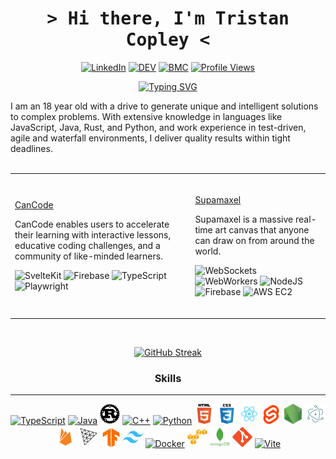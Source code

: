 <div align="center">

  # <samp>&gt; Hi there, I'm <b> Tristan Copley </b> &lt; </samp>
  
[![LinkedIn](https://img.shields.io/badge/LinkedIn-%230077B5.svg?&style=flat-square&logo=linkedin&logoColor=white)](https://www.linkedin.com/in/tristan-copley-0123b9256/)
[![DEV](https://img.shields.io/badge/Dev.to-%23000000.svg?&style=flat-square&logo=dev.to&logoColor=white)](https://dev.to/tristancopley) 
[![BMC](https://img.shields.io/badge/BuyMeACoffee-%23FFDD00.svg?&style=flat-square&logo=buy-me-a-coffee&logoColor=black)](https://www.buymeacoffee.com/tristancopley)
[![Profile Views](https://komarev.com/ghpvc/?username=TristanCopley&style=flat-square)](https://github.com/TristanCopley)

[![Typing SVG](https://readme-typing-svg.herokuapp.com?font=Arvo&duration=3000&pause=2000&color=DFDFDF&background=FFFFFF00&center=true&vCenter=true&width=435&lines=Software+Engineer;Full-stack+Developer;Videogame+Programmer)](https://git.io/typing-svg)
</div>
<div>
I am an 18 year old with a drive to generate unique and intelligent solutions to complex problems. With extensive knowledge in languages like JavaScript, Java, Rust, and Python, and work experience in test-driven, agile and waterfall environments, I deliver quality results within tight deadlines.
</div>
<br>
  </div>
<table align="center">
<tr>
<td>
  
  <br>
  
  [CanCode](https://cancode-demo.vercel.app/)
  
  CanCode enables users to accelerate their learning with interactive lessons, educative coding challenges, and a community of like-minded learners.
  
  ![SvelteKit](https://img.shields.io/badge/-SvelteKit-blueviolet) ![Firebase](https://img.shields.io/badge/-Firebase-orange) ![TypeScript](https://img.shields.io/badge/-TypeScript-brightgreen) ![Playwright](https://img.shields.io/badge/-Playwright-yellow)
 
   <br>
  
</td>
<td>
  
  <br>
  
  [Supamaxel](http://13.56.13.208/)
  
  Supamaxel is a massive real-time art canvas that anyone can draw on from around the world.
  
  ![WebSockets](https://img.shields.io/badge/-WebSockets-red) ![WebWorkers](https://img.shields.io/badge/-WebWorkers-blue) ![NodeJS](https://img.shields.io/badge/-NodeJS-brightgreen) ![Firebase](https://img.shields.io/badge/-Firebase-orange) ![AWS EC2](https://img.shields.io/badge/-AWS%20EC2-yellow)
 
   <br>
  
  </td>
</tr>
</table>
  
</br>
<div align="center">
  
[![GitHub Streak](http://github-readme-streak-stats.herokuapp.com?user=TristanCopley&hide_border=true&background=FFFFFF00&currStreakNum=FF924F&sideNums=B3B3B3&sideLabels=8F8F8F)](https://git.io/streak-stats)
  
</div>
<div align="center">
  
### Skills

<hr>

<a href='https://www.typescriptlang.org/'><img     alt="TypeScript" width="32px" src="https://user-images.githubusercontent.com/44332326/127034527-735e1477-2277-448b-b334-1fff2c35d694.png" /></a>
<a href='https://www.oracle.com/java/'><img        alt="Java"       width="34px" src="https://user-images.githubusercontent.com/44332326/127751758-e0718df9-046f-4adc-b77f-87907a99d8f8.png" /></a>
<a href='https://www.rust-lang.org/'><img          alt="Rust"        width="32px" src="https://raw.githubusercontent.com/devicons/devicon/master/icons/rust/rust-plain.svg" /></a>
<a href='https://en.cppreference.com/w/'><img      alt="C++"        width="28px" src="https://user-images.githubusercontent.com/44332326/126880643-e4ac2a1d-f026-40ad-a56c-69196c676284.png" /></a>
<a href='https://www.python.org/'><img             alt="Python"     width="30px" src="https://user-images.githubusercontent.com/44332326/127032054-578b242c-0208-4820-b865-07ed5f57b108.png" /></a>
<a href='https://en.wikipedia.org/wiki/HTML5'><img alt="HTML5"      width="32px" src="https://raw.githubusercontent.com/github/explore/80688e429a7d4ef2fca1e82350fe8e3517d3494d/topics/html/html.png" /></a>
<a href='https://www.tutorialrepublic.com/css-tutorial/'><img alt="CSS3"       width="32px" src="https://raw.githubusercontent.com/github/explore/80688e429a7d4ef2fca1e82350fe8e3517d3494d/topics/css/css.png" /></a>
<a href='https://reactjs.org/'><img                alt="React"      width="32px" src="https://raw.githubusercontent.com/github/explore/80688e429a7d4ef2fca1e82350fe8e3517d3494d/topics/react/react.png" /></a>
<a href='https://kit.svelte.dev/'><img                alt="Svelte"      width="30px" src="https://raw.githubusercontent.com/devicons/devicon/master/icons/svelte/svelte-original.svg" /></a>
<a href='https://nodejs.org/en/'><img alt="Node.js"    width="32px" src="https://raw.githubusercontent.com/github/explore/80688e429a7d4ef2fca1e82350fe8e3517d3494d/topics/nodejs/nodejs.png" /></a>
<a href='https://www.electronjs.org/'><img         alt="Electron"   width="32px" src="https://raw.githubusercontent.com/devicons/devicon/master/icons/electron/electron-original.svg" /></a>
<a href='https://firebase.google.com/'><img        alt="Firebase"   width="32px" src="https://raw.githubusercontent.com/devicons/devicon/master/icons/firebase/firebase-plain.svg" /></a>
<a href='https://threejs.org/'><img                alt="Three.js"   width="34px" src="https://raw.githubusercontent.com/devicons/devicon/master/icons/threejs/threejs-original.svg" /></a>
<a href='https://www.tensorflow.org/'><img                alt="TensorFlow"   width="30px" src="https://raw.githubusercontent.com/devicons/devicon/master/icons/tensorflow/tensorflow-original.svg" /></a>
<a href='https://tailwindcss.com/'><img            alt="TailwindCSS" width="32px" src="https://raw.githubusercontent.com/devicons/devicon/master/icons/tailwindcss/tailwindcss-plain.svg" /></a>
<a href='https://www.docker.com/'><img alt="Docker"     width="32px" src="https://user-images.githubusercontent.com/44332326/127984598-11ad8e81-a31e-4a58-a175-051c5df8a7a7.png" /></a>
<a href='https://aws.amazon.com/'><img             alt="AWS"        width="32px" src="https://raw.githubusercontent.com/devicons/devicon/master/icons/amazonwebservices/amazonwebservices-original.svg" /></a>
<a href='https://www.mongodb.com/'><img            alt="MongoDB"    width="32px" src="https://raw.githubusercontent.com/devicons/devicon/master/icons/mongodb/mongodb-plain-wordmark.svg" /></a>
<a href='https://github.com/'><img                 alt="Git"        width="32px" src="https://raw.githubusercontent.com/devicons/devicon/master/icons/git/git-plain.svg" /></a>
<a href="https://vitejs.dev/"><img                 alt="Vite"       width="32px" src="https://avatars.githubusercontent.com/u/65625612?s=280&v=4"/></a>
<br>
